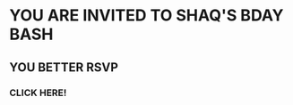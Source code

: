 <!DOCTYPE html>
<html>


<head>

<link href="./dist/css/bootstrap.css" rel="stylesheet">
<link href="index.css" type="text/css" rel="stylesheet">
<script type="text/javascript" src="index.js"></script>
<link href="https://fonts.googleapis.com/css?family=Open+Sans:800i" rel="stylesheet">

<script src="http://maxcdn.bootstrapcdn.com/bootstrap/3.3.5/js/bootstrap.min.js"></script>
<script src="https://ajax.googleapis.com/ajax/libs/jquery/2.1.4/jquery.min.js"></script>
<script src="https://ajax.googleapis.com/ajax/libs/jquery/1.11.3/jquery.min.js"></script>

<!-- Global site tag (gtag.js) - Google Analytics-->
<script async src="https://www.googletagmanager.com/gtag/js?id=UA-109825851-1"></script>
<script>
  window.dataLayer = window.dataLayer || [];
  function gtag(){dataLayer.push(arguments);}
  gtag('js', new Date());

  gtag('config', 'UA-109825851-1');
</script>


<meta name="viewport" content="width=device-width, inital-scale=1.0">


<title>YOU ARE INVITED TO SHAQ'S BDAY BASH</title>

</head>

<body>




<div class="container" >
      <div class="col-sm-12">
        <h1>YOU ARE INVITED TO SHAQ'S BDAY BASH</h1>
          <h2>YOU BETTER RSVP</h2>
          <h3 href="rspv.html"> CLICK HERE! </h3>
      </div>
</div>


</body>

<!-- Sandwich from: © Kosoff | <a href="http://www.dreamstime.com/">Dreamstime Stock Photos</a> & <a href="http://www.stockfreeimages.com/">Stock Free Images</a> -->
</html>
